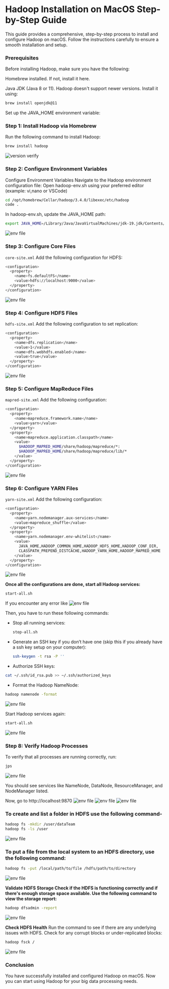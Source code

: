 # Hadoop Installation on MacOS Step-by-Step Guide
This guide provides a comprehensive, step-by-step process to install and configure Hadoop on macOS. Follow the instructions carefully to ensure a smooth installation and setup.

### Prerequisites
Before installing Hadoop, make sure you have the following:

Homebrew installed. If not, install it here.

Java JDK (Java 8 or 11). Hadoop doesn't support newer versions. Install it using:
```bash
brew install openjdk@11
```
Set up the JAVA_HOME environment variable:


### Step 1: Install Hadoop via Homebrew
Run the following command to install Hadoop:
```bash
brew install hadoop
```
![version verify ](img/verify.png)
### Step 2:  Configure Environment Variables
Configure Environment Variables
Navigate to the Hadoop environment configuration file:
Open hadoop-env.sh using your preferred editor (example: vi,nano or VSCode)
```bash
cd /opt/homebrew/Cellar/hadoop/3.4.0/libexec/etc/hadoop
code .
```

In hadoop-env.sh, update the JAVA_HOME path:
```bash
export JAVA_HOME=/Library/Java/JavaVirtualMachines/jdk-19.jdk/Contents/Home
```
![env file ](img/env.png)

### Step 3: Configure Core Files

```core-site.xml```
Add the following configuration for HDFS:
```bash
<configuration>
  <property>
    <name>fs.defaultFS</name>
    <value>hdfs://localhost:9000</value>
  </property>
</configuration>
```
![env file ](img/core.png)

### Step 4: Configure HDFS Files
```hdfs-site.xml```
Add the following configuration to set replication:
```bash
<configuration>
  <property>
    <name>dfs.replication</name>
    <value>1</value>
    <name>dfs.webhdfs.enabled</name>
    <value>true</value>
  </property>
</configuration>
```
![env file ](img/hdfs.png)

### Step 5: Configure MapReduce Files
```mapred-site.xml```
Add the following configuration:
```bash
<configuration>
  <property>
    <name>mapreduce.framework.name</name>
    <value>yarn</value>
  </property>
  <property>
    <name>mapreduce.application.classpath</name>
    <value>
      $HADOOP_MAPRED_HOME/share/hadoop/mapreduce/*:
      $HADOOP_MAPRED_HOME/share/hadoop/mapreduce/lib/*
    </value>
  </property>
</configuration>
```
![env file ](img/mapred.png)

### Step 6: Configure YARN Files
```yarn-site.xml```
Add the following configuration:
```bash
<configuration>
  <property>
    <name>yarn.nodemanager.aux-services</name>
    <value>mapreduce_shuffle</value>
  </property>
  <property>
    <name>yarn.nodemanager.env-whitelist</name>
    <value>
      JAVA_HOME,HADOOP_COMMON_HOME,HADOOP_HDFS_HOME,HADOOP_CONF_DIR,
      CLASSPATH_PREPEND_DISTCACHE,HADOOP_YARN_HOME,HADOOP_MAPRED_HOME
    </value>
  </property>
</configuration>
```
![env file ](img/yarn.png)


**Once all the configurations are done, start all Hadoop services:**
```bash
start-all.sh
```
If you encounter any error like
![env file ](img/denied.png)


Then, you have to run these following commands:

- Stop all running services:
  ```bash
  stop-all.sh
  ```
- Generate an SSH key if you don’t have one (skip this if you already have a ssh key setup on your computer):
  ```bash
  ssh-keygen -t rsa -P ''
  ```

- Authorize SSH keys:

 ```bash
 cat ~/.ssh/id_rsa.pub >> ~/.ssh/authorized_keys
 ```
- Format the Hadoop NameNode:

 ```bash
 hadoop namenode -format
```
![env file ](img/format.png)

Start Hadoop services again:

```bash
start-all.sh
```
![env file ](img/start.png)

### Step 8: Verify Hadoop Processes
To verify that all processes are running correctly, run:
```bash
jps
```
![env file ](img/jps.png)

You should see services like NameNode, DataNode, ResourceManager, and NodeManager listed.

Now, go to http://localhost:9870
![env file ](img/UI.png)
![env file ](img/ui2.png)
![env file ](img/ui3.png)

### To create and list a folder in HDFS use the following command-
```bash
hadoop fs -mkdir /user/dataTeam
hadoop fs -ls /user
```
![env file ](img/mkdir.png)

### To put a file from the local system to an HDFS directory, use the following command:
```bash
hadoop fs -put /local/path/to/file /hdfs/path/to/directory
```
![env file ](img/put.png)

**Validate HDFS Storage Check if the HDFS is functioning correctly and if there's enough storage space available. Use the following command to view the storage report:**
```bash
hadoop dfsadmin -report
```
![env file ](img/report.png)

**Check HDFS Health**
Run the command to see if there are any underlying issues with HDFS. Check for any corrupt blocks or under-replicated blocks:
```bash
hadoop fsck /
```
![env file ](img/fsck.png)


### Conclusion
You have successfully installed and configured Hadoop on macOS. Now you can start using Hadoop for your big data processing needs.










